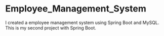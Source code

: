 # Employee_Management_System
I created a employee management system using Spring Boot and MySQL. This is my second project with Spring Boot.
